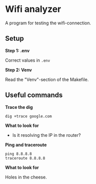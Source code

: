# Wifi analyzer

A program for testing the wifi-connection.

## Setup

**Step 1: .env**

Correct values in `.env`

**Step 2: Venv**

Read the "Venv"-section of the Makefile.

## Useful commands

**Trace the dig**

```
dig +trace google.com
```

**What to look for**

- Is it resolving the IP in the router? 

**Ping and traceroute**

```
ping 8.8.8.8
traceroute 8.8.8.8
```

**What to look for**

Holes in the cheese.
